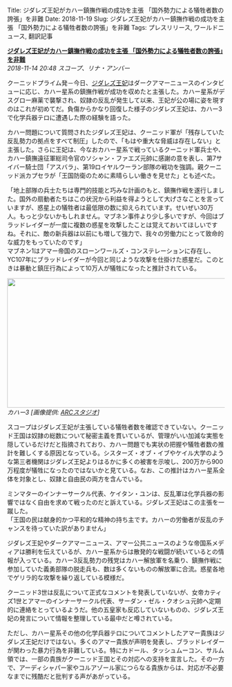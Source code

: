 Title: ジダレズ王妃がカハー鎮撫作戦の成功を主張 「国外勢力による犠牲者数の誇張」を非難
Date: 2018-11-19
Slug: ジダレズ王妃がカハー鎮撫作戦の成功を主張 「国外勢力による犠牲者数の誇張」を非難
Tags: プレスリリース, ワールドニュース, 翻訳記事

<p class="lead"><strong><a href="https://community.eveonline.com/news/news-channels/world-news/queen-zidarez-claims-kahah-pacification-successful-criticizes-foreign-exaggeration-of-casualties/">ジダレズ王妃がカハー鎮撫作戦の成功を主張 「国外勢力による犠牲者数の誇張」を非難</a></strong><br/>
<em>2018-11-14 20:48 スコープ、リナ・アンバー</em></p>
<p>クーニッドプライム発－今日、<a href="https://fiction.eveonline.com/new-eden/lore/zidarez-khanid">ジダレズ王妃</a>はダークアマーニュースのインタビューに応じ、カハー星系の鎮撫作戦が成功を収めたと主張した。カハー星系がデスグロー麻薬で襲撃され、奴隷の反乱が発生して以来、王妃が公の場に姿を現すのはこれが初めてだ。負傷からかなり回復した様子のジダレズ王妃は、カハー3で化学兵器テロに遭遇した際の経験を語った。</p>
<p>カハー問題について質問されたジダレズ王妃は、クーニッド軍が「残存していた反乱勢力の拠点をすべて制圧」したので、「もはや重大な脅威は存在しない」と主張した。さらに王妃は、今なおカハー星系で戦っているクーニッド軍兵士や、カハー鎮撫遠征軍総司令官のソシャン・ファエズ元帥に感謝の意を表し、第7サイバー騎士団「アスバラ」、第19ロイヤルウーラン部隊の戦功を強調。親クーニッド派カプセラが「王国防衛のために素晴らしい働きを見せた」とも述べた。</p>
<p>「地上部隊の兵士たちは専門的技能と巧みな計画のもと、鎮撫作戦を遂行しました。国外の扇動者たちはこの状況から利益を得ようとして大げさなことを言っていますが、惑星上の犠牲者は最低限の数に抑えられています。せいぜい30万人。もっと少ないかもしれません。マブネン事件より少し多いですが、今回はブラッドレイダーが一度に複数の惑星を攻撃したことは覚えておいてほしいですね。それに、敵の新兵器は以前にも増して強力で、我々の労働力にとって致命的な威力をもっていたのです」<br/>
マブネン1はアマー帝国のスローンワールズ・コンステレーションに存在し、YC107年にブラッドレイダーが今回と同じような攻撃を仕掛けた惑星だ。このときは暴動と鎮圧行為によって10万人が犠牲になったと推計されている。</p>
<p><img class="alignnone" height="299" src="https://evekatsu.github.io/parrot-archives/images/ジダレズ王妃がカハー鎮撫作戦の成功を主張 「国外勢力による犠牲者数の誇張」を非難-1.jpg" width="580"/><br/>
<em>カハー3 [画像提供: <a href="https://www.youtube.com/channel/UCLK40KD-CfvF-TuHgRhxHDA/videos">ARCスタジオ</a>]</em></p>
<p>スコープはジダレズ王妃が主張している犠牲者数を確認できていない。クーニッド王国は奴隷の総数について秘密主義を貫いているが、管理がいい加減な実態を隠しているだけだと指摘されており、カハー問題でも実状の把握や犠牲者数の推計を難しくする原因となっている。シスターズ・オブ・イブやケイル大学のような第三者機関はジダレズ王妃よりはるかに多くの被害を示唆し、200万から900万程度が犠牲になったのではないかと見ている。なお、この推計はカハー星系全体を対象とし、奴隷と自由民の両方を含んでいる。</p>
<p>ミンマターのインナーサークル代表、ケイタン・ユンは、反乱軍は化学兵器の影響ではなく自由を求めて戦ったのだと訴えている。ジダレズ王妃はこの主張を一蹴した。<br/>
「王国の民は献身的かつ平和的な精神の持ち主です。カハーの労働者が反乱のチャンスを待っていた訳がありません」</p>
<p>ジダレズ王妃やダークアマーニュース、アマー公共ニュースのような帝国系メディアは勝利を伝えているが、カハー星系からは散発的な戦闘が続いているとの情報が入っている。カハー3反乱勢力の残党はカハー解放軍を名乗り、鎮撫作戦に参加していた義勇部隊の脱走兵も、数は多くないものの解放軍に合流。惑星各地でゲリラ的な攻撃を繰り返している模様だ。</p>
<p>クーニッド3世は反乱について正式なコメントを発表していないが、女帝カティズ1世とアマーのインナーサークル代表、サーダン・ゼル・クオシュ元帥へ定期的に連絡をとっているようだ。他の五皇家も反応していないものの、ジダレズ王妃の発言について情報を整理している最中だと噂されている。</p>
<p>ただし、カハー星系その他の化学兵器テロについてコメントしたアマー貴族はジダレズ王妃だけではない。多くのアマー貴族が声明を発表し、ブラッドレイダーが関わった暴力行為を非難している。特にカドール、タッシュムーコン、サルム領では、一部の貴族がクーニッド王国とその対応への支持を宣言した。その一方で、アーディシャパー家やコルアゾール家につらなる貴族からは、対応が不必要なまでに残酷だと批判する声があがっている。</p>

